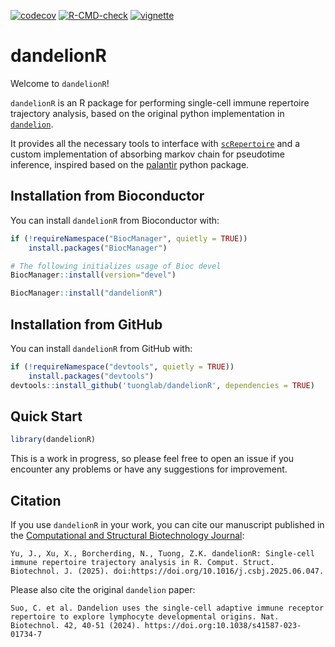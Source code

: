 [![codecov](https://codecov.io/gh/tuonglab/dandelionR/graph/badge.svg?token=dd1bBTW48K)](https://codecov.io/gh/tuonglab/dandelionR)
[![R-CMD-check](https://github.com/tuonglab/dandelionR/actions/workflows/R-CMD-check.yml/badge.svg)](https://github.com/tuonglab/dandelionR/actions/workflows/R-CMD-check.yml)
[![vignette](https://github.com/tuonglab/dandelionR/actions/workflows/vignette.yml/badge.svg)](https://github.com/tuonglab/dandelionR/actions/workflows/vignette.yml)

# dandelionR

Welcome to `dandelionR`!

`dandelionR` is an R package for performing single-cell immune repertoire trajectory analysis, based on the original python implementation in [`dandelion`](https://www.github.com/zktuong/dandelion).

It provides all the necessary tools to interface with [`scRepertoire`](https://github.com/ncborcherding/scRepertoire) and a custom implementation of absorbing markov chain for pseudotime inference, inspired based on the [palantir](https://github.com/dpeerlab/Palantir) python package.

## Installation from Bioconductor

You can install `dandelionR` from Bioconductor with:

```R
if (!requireNamespace("BiocManager", quietly = TRUE))
    install.packages("BiocManager")

# The following initializes usage of Bioc devel
BiocManager::install(version="devel")

BiocManager::install("dandelionR")
```

## Installation from GitHub

You can install `dandelionR` from GitHub with:

```R
if (!requireNamespace("devtools", quietly = TRUE))
    install.packages("devtools")
devtools::install_github('tuonglab/dandelionR', dependencies = TRUE)
```

## Quick Start

```R
library(dandelionR)
```

This is a work in progress, so please feel free to open an issue if you encounter any problems or have any suggestions for improvement.

## Citation

If you use `dandelionR` in your work, you can cite our manuscript published in the [Computational and Structural Biotechnology Journal](https://authors.elsevier.com/sd/article/S2001-0370(25)00263-6):

```
Yu, J., Xu, X., Borcherding, N., Tuong, Z.K. dandelionR: Single-cell immune repertoire trajectory analysis in R. Comput. Struct. Biotechnol. J. (2025). doi:https://doi.org/10.1016/j.csbj.2025.06.047.
```

Please also cite the original `dandelion` paper:

```
Suo, C. et al. Dandelion uses the single-cell adaptive immune receptor repertoire to explore lymphocyte developmental origins. Nat. Biotechnol. 42, 40-51 (2024). https://doi.org:10.1038/s41587-023-01734-7
```
